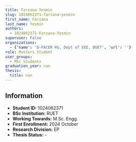 ```yaml
---
title: Farzana Yesmin
slug: 1024062371-farzana-yesmin
first_name: Farzana
last_name: Yesmin
authors:
  - 1024062371-Farzana-Yesmin
superuser: False
organizations:
  - {'name': 'Q‑PACER RG, Dept of EEE, BUET', 'url': ''}
role: Masters Student
user_groups:
  - MSc Students
graduation_year: nan
thesis:
  title: nan
---
```


## Information
* **Student ID:** 1024062371
* **BSc Institution:** RUET
* **Working Towards:** M.Sc. Engg.
* **First Enrollment:** 2024 October
* **Research Division:** EP
* **Thesis Status:** -
